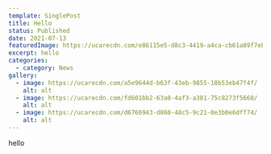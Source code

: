 ```yaml
---
template: SinglePost
title: Hello
status: Published
date: 2021-07-13
featuredImage: https://ucarecdn.com/e86115e5-d8c3-4419-a4ca-cb61a89f7ebb/
excerpt: hello
categories:
  - category: News
gallery:
  - image: https://ucarecdn.com/a5e9644d-b63f-43eb-9855-10b53eb47f4f/
    alt: alt
  - image: https://ucarecdn.com/fd601bb2-63a0-4af3-a381-75c8273f5668/
    alt: alt
  - image: https://ucarecdn.com/d6766943-d860-48c5-9c21-0e3b0e6dff74/
    alt: alt
---
```

hello
